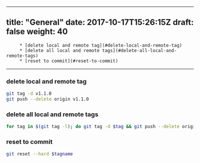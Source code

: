 
---
title: "General"
date: 2017-10-17T15:26:15Z
draft: false
weight: 40
---
<!--ts-->
         * [delete local and remote tag](#delete-local-and-remote-tag)
         * [delete all local and remote tags](#delete-all-local-and-remote-tags)
         * [reset to commit](#reset-to-commit)

<!-- Added by: morelly_t1, at: Fri 12 Feb 2021 02:36:40 PM CET -->

<!--te-->
---
### delete local and remote tag
```bash
git tag -d v1.1.0
git push --delete origin v1.1.0
```

### delete all local and remote tags
```bash
for tag in $(git tag -l); do git tag -d $tag && git push --delete origin $tag; done
```

### reset to commit
```bash
git reset --hard $tagname
```
